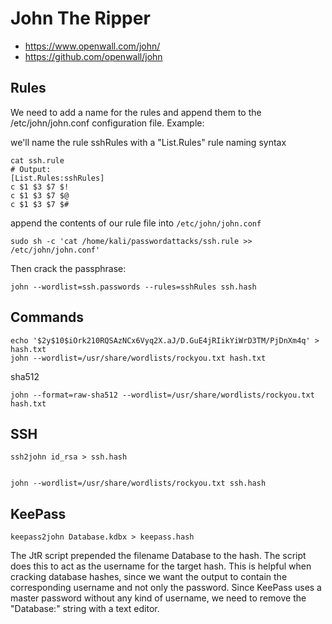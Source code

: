 # John The Ripper

- <https://www.openwall.com/john/>
- <https://github.com/openwall/john>





## Rules

We need to add a name for the rules and append them to the /etc/john/john.conf configuration file.
Example:

we'll name the rule sshRules with a "List.Rules" rule naming syntax
```
cat ssh.rule
# Output:
[List.Rules:sshRules]
c $1 $3 $7 $!
c $1 $3 $7 $@
c $1 $3 $7 $#
```

append the contents of our rule file into `/etc/john/john.conf`
```
sudo sh -c 'cat /home/kali/passwordattacks/ssh.rule >> /etc/john/john.conf'
```

Then crack the passphrase:
```
john --wordlist=ssh.passwords --rules=sshRules ssh.hash
```










## Commands


```
echo '$2y$10$iOrk210RQSAzNCx6Vyq2X.aJ/D.GuE4jRIikYiWrD3TM/PjDnXm4q' > hash.txt
john --wordlist=/usr/share/wordlists/rockyou.txt hash.txt
```




sha512

```
john --format=raw-sha512 --wordlist=/usr/share/wordlists/rockyou.txt hash.txt
```







## SSH
```
ssh2john id_rsa > ssh.hash


john --wordlist=/usr/share/wordlists/rockyou.txt ssh.hash
```







## KeePass

```
keepass2john Database.kdbx > keepass.hash

```



The JtR script prepended the filename Database to the hash.
The script does this to act as the username for the target hash.
This is helpful when cracking database hashes, since we want the output to contain the corresponding username and not only the password.
Since KeePass uses a master password without any kind of username, we need to remove the "Database:" string with a text editor.

